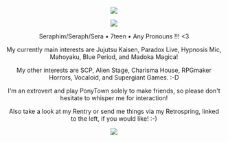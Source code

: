 <p align="center">
<img src="https://i.imgur.com/jx00Plu.png"/>
</p>
<p align="center">
<img src="https://64.media.tumblr.com/ccbff409eadedcda7c63b3b057aee66c/9b7ddb5905533fa5-ed/s1280x1920/cb6b9de159c647dcead38bcaf2165288b0da39e0.jpg"/>
</p>
<p align="center">
Seraphim/Seraph/Sera • 7teen • Any Pronouns !!! <3
</p>
<p align="center">
My currently main interests are Jujutsu Kaisen, Paradox Live, Hypnosis Mic, Mahoyaku, Blue Period, and Madoka Magica!
</p>
<p align="center">
My other interests are SCP, Alien Stage, Charisma House, RPGmaker Horrors, Vocaloid, and Supergiant Games. :-D
</p>
<p align="center">
I'm an extrovert and play PonyTown solely to make friends, so please don't hesitate to whisper me for interaction!
</p>
<p align="center">
Also take a look at my Rentry or send me things via my Retrospring, linked to the left, if you would like! :-)
</p>
    <p align="center">
<img src="https://64.media.tumblr.com/ccbff409eadedcda7c63b3b057aee66c/9b7ddb5905533fa5-ed/s1280x1920/cb6b9de159c647dcead38bcaf2165288b0da39e0.jpg"/>
</p>
